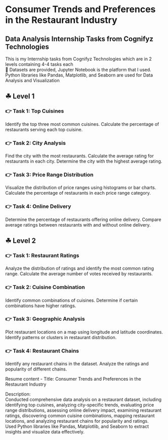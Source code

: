 # Consumer Trends and Preferences in the Restaurant Industry
## Data Analysis Internship Tasks from Cognifyz Technologies

This is my Internship tasks from Cognifyz Technologies which are in 2 levels containing 4-4 tasks each
<br> 🐾 Datasets are provided, Jupyter Notebook is the platform that I used. Python libraries like Pandas, Matplotlib, and Seaborn are used for Data Analysis and Visualization

## ☘ Level 1
### 👉 Task 1: Top Cuisines
Identify the top three most common cuisines.
Calculate the percentage of restaurants serving each top cuisine.
### 👉 Task 2: City Analysis
Find the city with the most restaurants.
Calculate the average rating for restaurants in each city.
Determine the city with the highest average rating.
### 👉 Task 3: Price Range Distribution
Visualize the distribution of price ranges using histograms or bar charts.
Calculate the percentage of restaurants in each price range category.
### 👉 Task 4: Online Delivery
Determine the percentage of restaurants offering online delivery.
Compare average ratings between restaurants with and without online delivery.

## ☘ Level 2
### 👉 Task 1: Restaurant Ratings
Analyze the distribution of ratings and identify the most common rating range.
Calculate the average number of votes received by restaurants.
### 👉 Task 2: Cuisine Combination
Identify common combinations of cuisines.
Determine if certain combinations have higher ratings.
### 👉 Task 3: Geographic Analysis
Plot restaurant locations on a map using longitude and latitude coordinates.
Identify patterns or clusters in restaurant distribution.
### 👉 Task 4: Restaurant Chains
Identify any restaurant chains in the dataset.
Analyze the ratings and popularity of different chains.

Resume content -
Title: Consumer Trends and Preferences in the Restaurant Industry

Description: 
<br> Conducted comprehensive data analysis on a restaurant dataset, including identifying top cuisines, analyzing city-specific trends, evaluating price range distributions, assessing online delivery impact, examining restaurant ratings, discovering common cuisine combinations, mapping restaurant locations, and analyzing restaurant chains for popularity and ratings. 
<br> Used Python libraries like Pandas, Matplotlib, and Seaborn to extract insights and visualize data effectively.
